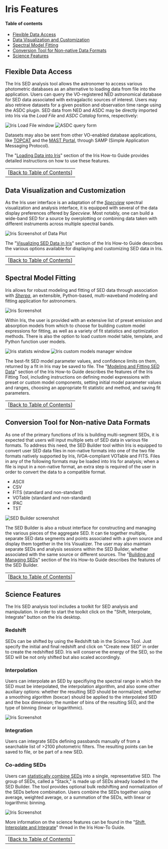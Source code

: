 # <a name="top"></a>Iris Features

#### <a name="toc"></a>Table of contents

  * [Flexible Data Access](#ned)
  * [Data Visualization and Customization](#plotter)
  * [Spectral Model Fitting](#sherpa)
  * [Conversion Tool for Non-native Data Formats](#importer)
  * [Science Features](#science)


## <a name="ned"></a>Flexible Data Access

The Iris SED analysis tool allows the astronomer to access various photometric databases as an alternative to loading data from file into the application. Users can query the VO-registered NED astronomical database for SED data associated with extragalactic sources of interest. Users may also retrieve datasets for a given position and observation time range using the ASDC plugin. SED data from NED and ASDC may be directly imported into Iris via the *Load File* and *ASDC Catalog* forms, respectively:

![Iris Load File window](./imgs/load_an_input_file_v2.png "Load an input file frame") ![ASDC query form](../threads/entry/imgs/asdc_catalog_query.png "ASDC query form")

Datasets may also be sent from other VO-enabled database applications, like [TOPCAT][topcat] and the [MAST Portal][mast], through SAMP (Simple Application Messaging Protocol).

The "[Loading Data into Iris][entry]" section of the Iris How-to Guide provides detailed instructions on how to use these features.

|   |
|--:|
|[[Back to Table of Contents][toc]]|

## <a name="plotter"></a>Data Visualization and Customization

As the Iris user interface is an adaptation of the *[Specview][specview]* spectral visualization and analysis interface, it is equipped with several of the data display preferences offered by *Specview*. Most notably, one can build a wide-band SED for a source by overplotting or combining data taken with different instruments across multiple spectral bands.

![Iris Screenshot of Data Plot](./imgs/visualization_example_m82_v2_small.png "Plot of M82 SED data")

The "[Visualizing SED Data in Iris][plot]" section of the Iris How-to Guide describes the various options available for displaying and customizing SED data in Iris.

|   |
|--:|
|[[Back to Table of Contents][toc]]|

## <a name="sherpa"></a>Spectral Model Fitting

Iris allows for robust modeling and fitting of SED data through association with *[Sherpa](/sherpa)*, an extensible, Python-based, multi-waveband modeling and fitting application for astronomers.

![Iris Screenshot](./imgs/m87_fit_example_v2.png "Fitting a SED")

Within Iris, the user is provided with an extensive list of preset emission and absorption models from which to choose for building custom model expressions for fitting, as well as a variety of fit statistics and optimization methods. There is also the option to load custom model table, template, and Python function user models.

![Iris statists window](./imgs/statistics_m87_v2.png "Fit statistics and results window") ![Iris custom models manager window](./imgs/custom_fit_models_manager_v2.png "Custom models manager window")

The best-fit SED model parameter values, and confidence limits on them, returned by a fit in Iris may be saved to file. The "[Modeling and Fitting SED Data][fit]" section of the Iris How-to Guide describes the features of the Iris Fitting Tool, including instructions on defining model expressions with preset or custom model components, setting initial model parameter values and ranges, choosing an appropriate fit statistic and method, and saving fit parameters.

|   |
|--:|
|[[Back to Table of Contents][toc]]|

## <a name="importer"></a>Conversion Tool for Non-native Data Formats

As one of the primary functions of Iris is building multi-segment SEDs, it is expected that users will input multiple sets of SED data in various file formats. To address this need, the SED Builder tool within Iris is equipped to convert user SED data files in non-native formats into one of the two file formats natively supported by Iris, IVOA-compliant VOTable and FITS. Files in any of the following formats may be loaded into Iris for analysis; when a file is input in a non-native format, an extra step is required of the user in order to convert the data to a compatible format.

  * ASCII
  * CSV
  * FITS (standard and non-standard)
  * VOTable (standard and non-standard)
  * IPAC
  * TST

![SED Builder screenshot](./imgs/sedbuilder_m87_v2_small.jpg "The SED Builder")

The SED Builder is also a robust interface for constructing and managing the various pieces of the aggregate SED. It can tie together multiple, separate SED data segments and points associated with a given source and display them together in the Iris Visualizer. The user may also maintain separate SEDs and analysis sessions within the SED Builder, whether associated with the same source or different sources. The "[Building and Managing SEDs][importer]" section of the Iris How-to Guide describes the features of the SED Builder.

|   |
|--:|
|[[Back to Table of Contents][toc]]|

## <a name="science"></a>Science Features

The Iris SED analysis tool includes a toolkit for SED analysis and manipulation. In order to start the toolkit click on the "Shift, Interpolate, Integrate" button on the Iris desktop.

### Redshift

SEDs can be shifted by using the Redshift tab in the Science Tool. Just specify the initial and final redshift and click on "Create new SED" in order to create the redshifted SED. Iris will conserve the energy of the SED, so the SED will be not only shifted but also scaled accordingly.

### Interpolation

Users can interpolate an SED by specifiying the spectral range in which the SED must be interpolated, the interpolation algorithm, and also some other auxiliary options: whether the resulting SED should be normalized; whether a smoothing algorithm (boxcar) should be applied to the interpolated SED and the box dimension; the number of bins of the resulting SED, and the type of binning (linear or logarithmic).

![Iris Screenshot](./imgs/coplot_interpolate_bllac_small.jpg "Spline interpolation of an SED")
### Integration

Users can integrate SEDs defining passbands manually of from a searchable list of >2100 photometric filters. The resulting points can be saved to file, or be part of a new SED.

### Co-adding SEDs

Users can [statistically combine SEDs][sedstacker] into a single, representative SED. The group of SEDs, called a "Stack," is made up of SEDs already loaded in the SED Builder. The tool provides optional bulk redshifting and normalization of the SEDs before combination. Users combine the SEDs together using average, weighted average, or a summation of the SEDs, with linear or logarithmic binning.

![Iris Screenshot](./imgs/coplot-of-stacked-and-normed_small.jpg "A stacked SED co-plotted with its uncombined counterparts")

More information on the science features can be found in the "[Shift, Interpolate and Integrate][science]" thread in the Iris How-To Guide.

|   |
|--:|
|[[Back to Table of Contents][toc]]|

<!-- external links-->

[mast]:     		http://mast.stsci.edu/portal/Mashup/Clients/Mast/Portal.html "MAST Portal"
[topcat]:   		http://www.star.bris.ac.uk/~mbt/topcat/ "TOPCAT"
[specview]: 		http://www.stsci.edu/resources/software_hardware/spe%20cview/

<!-- threads -->
[sedstacker]: 		../threads/science/sedstacker/index.html "SED Stacker"
[science]: 			../threads/science/index.html "Shift, Interpolate, and Integrate"
[entry]: 			../threads/entry/index.html "Loading SED Data into Iris"
[fit]: 				../threads/fit/index.html "Modeling and Fiting SED Data"
[importer]: 		../threads/importer/index.html "Building and Managing SEDs"
[plot]: 			../threads/plot/index.html "Visualizing SED Data"
[analysis]: 		../threads/analysis/index.html "Analyzing SED Data in Iris"
[save]: 			../threads/save/index.html "Saving SED Data"
[sdk]: 				../threads/sdk/index.html "Developing Plugins: the Iris Software Development Kit"
[plugin_manager]: 	../threads/plugin_manager/index.html "Plugin Manager"

<!-- reference files -->
[download]: 		../download/index.html "Download and Installation"
[smoke_test]: 		../download/smoke_tests.html "Smoke Test"
[download_trouble]: ../bugs/smoke.html
[supported_files]: 	../references/importer_files.html
[models]: 			../references/models.html
[faq]: 				../faq/index.html "FAQs"
[releasenotes]: 	../releasenotes/index.html "Release Notes"
[publications]: 	../publications/index.html "Iris Publications"
[bugs]: 			../bugs/index.html "Bugs and Caveats"

<!-- Table of Contents -->
[toc]:      		#toc
[top]:				#top
